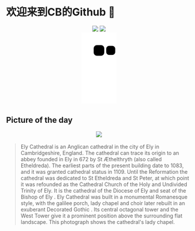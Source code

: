
# 欢迎来到CB的Github 👋

<div align="center">
  <img height="137px" src="https://github-readme-stats.vercel.app/api?username=SuperCB&show_icons=true&theme=radical" />
  <img height="137px" src="https://github-readme-stats.vercel.app/api/top-langs/?username=SuperCB&hide_title=true&hide_border=true&layout=compact&langs_count=6&text_color=000&icon_color=fff" />
</div>


<div align="center">
    <img src="./contribution-snake/github-contribution-grid-snake.svg" />
</div>



## Picture of the day
<div align="center">
  <img width=400px src="https://upload.wikimedia.org/wikipedia/commons/thumb/6/63/Ely_Cathedral_Lady_Chapel%2C_Cambridgeshire%2C_UK_-_Diliff.jpg/599px-Ely_Cathedral_Lady_Chapel%2C_Cambridgeshire%2C_UK_-_Diliff.jpg" />
</div>

>Ely Cathedral  is an  Anglican  cathedral in the city of  Ely  in Cambridgeshire, England. The cathedral can trace its origin to an  abbey  founded in Ely in 672 by St  Æthelthryth  (also called Etheldreda). The earliest parts of the present building date to 1083, and it was granted cathedral status in 1109. Until the  Reformation  the cathedral was dedicated to St Etheldreda and St Peter, at which point it was refounded as the Cathedral Church of the Holy and Undivided Trinity of Ely. It is the cathedral of the  Diocese of Ely  and seat of the  Bishop of Ely . Ely Cathedral was built in a monumental  Romanesque  style, with the  galilee  porch,  lady chapel  and  choir  later rebuilt in an exuberant  Decorated Gothic . Its central octagonal tower and the West Tower give it a prominent position above the surrounding flat landscape. This photograph shows the cathedral's lady chapel.


